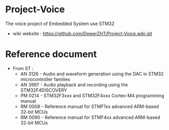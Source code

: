 Project-Voice
=============

The voice project of Embedded System use STM32

* wiki website : https://github.com/DewerZHT/Project-Voice.wiki.git

Reference document
==================
* From ST :
  * AN 3126 - Audio and waveform generation using the DAC
              in STM32 microcontroller families
  * AN 3997 - Audio playback and recording using the STM32F4DISCOVERY
  * PM 0214 - STM32F3xxx and STM32F4xxx Cortex-M4 programming manual
  * RM 0008 - Reference manual for STMF1xx advanced ARM-based 32-bit MCUs
  * RM 0090 - Reference manual for STMF4xx advanced ARM-based 32-bit MCUs
